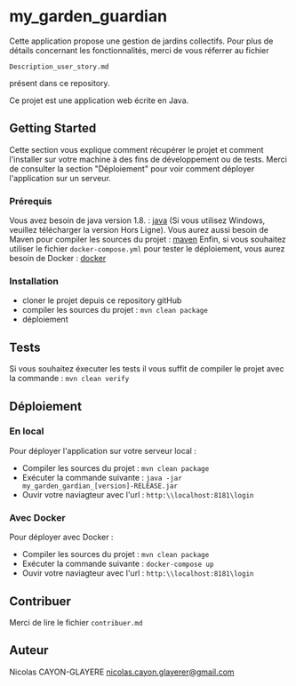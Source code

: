 # my_garden_guardian

Cette application propose une gestion de jardins collectifs. Pour plus de détails concernant les fonctionnalités, merci de vous réferrer au fichier

```Description_user_story.md```

présent dans ce repository.

Ce projet est une application web écrite en Java.

## Getting Started

Cette section vous explique comment récupérer le projet et comment l'installer sur votre machine à des fins de développement ou de tests.
Merci de consulter la section "Déploiement" pour voir comment déployer l'application sur un serveur.

### Prérequis

Vous avez besoin de java version 1.8. : [java](https://www.java.com/fr/download/manual.jsp) (Si vous utilisez Windows, veuillez télécharger la version Hors Ligne).
Vous aurez aussi besoin de Maven pour compiler les sources du projet : [maven](https://maven.apache.org/download.cgi)
Enfin, si vous souhaitez utiliser le fichier ```docker-compose.yml``` pour tester le déploiement, vous aurez besoin de Docker : [docker](https://hub.docker.com/)

### Installation

* cloner le projet depuis ce repository gitHub
* compiler les sources du projet : ```mvn clean package```
* déploiement

## Tests

Si vous souhaitez éxecuter les tests il vous suffit de compiler le projet avec la commande :
```mvn clean verify```

## Déploiement

### En local

Pour déployer l'application sur votre serveur local :

* Compiler les sources du projet : ```mvn clean package```
* Exécuter la commande suivante : ```java -jar my_garden_gardian_[version]-RELEASE.jar```
* Ouvir votre naviagteur avec l'url : ```http:\\localhost:8181\login```

### Avec Docker

Pour déployer avec Docker :

* Compiler les sources du projet : ```mvn clean package```
* Exécuter la commande suivante : ```docker-compose up```
* Ouvir votre naviagteur avec l'url : ```http:\\localhost:8181\login```

## Contribuer

Merci de lire le fichier ```contribuer.md```

## Auteur

Nicolas CAYON-GLAYERE [nicolas.cayon.glayerer@gmail.com](nicolas.cayon.glayerer@gmail.com)

